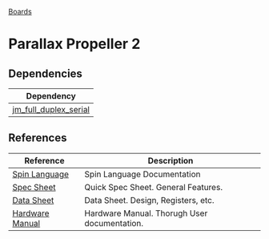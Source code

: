[Boards](../Boards.md)

# Parallax Propeller 2

## Dependencies

| Dependency                                                                                                                     |
| ------------------------------------------------------------------------------------------------------------------------------ |
| [jm_full_duplex_serial](https://github.com/parallaxinc/propeller/tree/master/libraries/community/p2/All/jm_full_duplex_serial) |

## References
| Reference                                                        | Description                                   |
| ---------------------------------------------------------------- | --------------------------------------------- |
| [Spin Language](ref/Parallax%20Spin2%20Documentation%20v50.pdf)  | Spin Language Documentation                   |  |
| [Spec Sheet](ref/P2X8C4M64P_Propeller-2-Spec-Sheet_20211013.pdf) | Quick Spec Sheet.  General Features.          |
| [Data Sheet](ref/Propeller2-P2X8C4M64P-Datasheet-20221101.pdf)   | Data Sheet.  Design, Registers, etc.          |
| [Hardware Manual](ref/Propeller-2-Hardware-Manual-20221101.pdf)  | Hardware Manual.  Thorugh User documentation. |